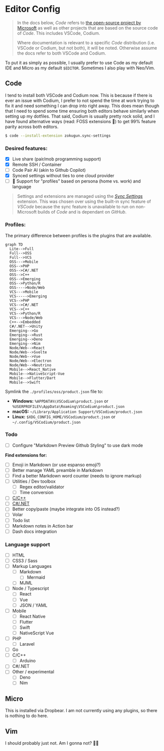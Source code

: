 # Editor Config

> In the docs below, *Code* refers to [the open-source project by Microsoft](https://github.com/microsoft/vscode) as well as other projects that are based on the source code of *Code*. This includes VSCode, Codium.
> 
> Where documentation is relevant to a specific *Code* distribution (i.e. VSCode or Codium, but not both), it will be noted. Otherwise assume the docs refer to both VSCode and Codium.

To put it as simply as possible, I usually prefer to use Code as my default IDE and Micro as my default `$EDITOR`. Sometimes I also play with Neo/Vim.

## Code

I tend to install both VSCode and Codium now. This is because if there is ever an issue with Codium, I prefer to not spend the time at work trying to fix it and need something I can drop into right away. This does mean though that I need to spend some time ensuring both editors behave similarly when setting up my dotfiles. That said, Codium is usually pretty rock solid, and I have found alternative ways (read: FOSS extensions 💪) to get 99% feature parity across both editors.

```bash
$ code --install-extension zokugun.sync-settings
```

### Desired features:

- [x] Live share (pair/mob programming support)
- [x] Remote SSH / Container
- [ ] Code Pair AI (akin to Github Copilot)
- [x] Synced settings without ties to one cloud provider
- [ ] 🚧 Support for "profiles" based on persona (home vs. work) and language

> Settings and extensions are managed using the [*Sync Settings*](https://open-vsx.org/extension/zokugun/sync-settings) extension. This was chosen over using the built-in sync feature of *VSCode* because the sync feature is unavailable to run on non-Microsoft builds of *Code* and is dependant on *GitHub*.

### Profiles:

The primary difference between profiles is the plugins that are available.

```mermaid
graph TD
  Lite-->Full
  Full-->OSS
  Full-->VCS
  OSS--->Mobile
  OSS-->PHP
  OSS-->C#/.NET
  OSS-->C++
  OSS-->Emerging
  OSS-->Python/R
  OSS---->Node/Web
  VCS--->Mobile
  VCS----->Emerging
  VCS-->PHP
  VCS-->C#/.NET
  VCS-->C++
  VCS-->Python/R
  VCS--->Node/Web
  C++-->Embedded
  C#/.NET-->Unity
  Emerging-->Go
  Emerging-->Rust
  Emerging-->Deno
  Emerging-->Nim
  Node/Web-->React
  Node/Web-->Svelte
  Node/Web-->Vue
  Node/Web-->Electron
  Node/Web-->Neutrino
  Mobile-->React_Native
  Mobile-->NativeScript-Vue
  Mobile-->Flutter/Dart
  Mobile-->Swift
```

Symlink the `./profiles/oss/product.json` file to:

* **Windows:** `%APPDATA%\VSCodium\product.json` or `%USERPROFILE%\AppData\Roaming\VSCodium\product.json`
* **macOS:** `~/Library/Application Support/VSCodium/product.json`
* **Linux:** `$XDG_CONFIG_HOME/VSCodium/product.json` or `~/.config/VSCodium/product.json`

### Todo

- [ ] Configure "Markdown Preview Github Styling" to use dark mode

**Find extensions for:**

- [ ] Emoji in Markdown (or use espanso emoji?)
- [ ] Better manage YAML preamble in Markdown
- [ ] Find a better Markdown word counter (needs to ignore markup)
- [ ] Utilities / Dev toolbox
  - [ ] Regex editor/validator
  - [ ] Time conversion
- [ ] [C/C++](https://viatsko.github.io/awesome-vscode/#c)
- [ ] [C#/.NET](https://viatsko.github.io/awesome-vscode/#c-asp-net-and-net-core)
- [ ] Better copy/paste (maybe integrate into OS instead?)
- [ ] Volar
- [ ] Todo list
- [ ] Markdown notes in Action bar
- [ ] Dash docs integration

### Language support

- [ ] HTML
- [ ] CSS3 / Sass
- [ ] Markup Languages
  - [ ] Markdown
    - [ ] Mermaid
  - [ ] MJML
- [ ] Node / Typescript
  - [ ] React
  - [ ] Vue
  - [ ] JSON / YAML
- [ ] Mobile
  - [ ] React Native
  - [ ] Flutter
  - [ ] Swift
  - [ ] NativeScript Vue
- [ ] PHP
  - [ ] Laravel
- [ ] Go
- [ ] C/C++
  - [ ] Arduino
- [ ] C#/.NET
- [ ] Other / experimental
  - [ ] Deno
  - [ ] Nim

## Micro

This is installed via Dropbear. I am not currently using any plugins, so there is nothing to do here.

## Vim

I should probably just not. Am I gonna not? 🤷‍♂️
